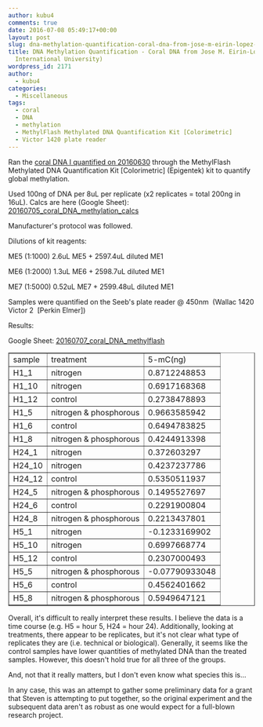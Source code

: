 ```yaml
---
author: kubu4
comments: true
date: 2016-07-08 05:49:17+00:00
layout: post
slug: dna-methylation-quantification-coral-dna-from-jose-m-eirin-lopez-florida-international-university
title: DNA Methylation Quantification - Coral DNA from Jose M. Eirin-Lopez (Florida
  International University)
wordpress_id: 2171
author:
  - kubu4
categories:
  - Miscellaneous
tags:
  - coral
  - DNA
  - methylation
  - MethylFlash Methylated DNA Quantification Kit [Colorimetric]
  - Victor 1420 plate reader
---
```


Ran the [coral DNA I quantified on 20160630](2016/06/30/dna-quantification-coral-dna-from-jose-m-eirin-lopez-florida-international-university.html) through the MethylFlash Methylated DNA Quantification Kit [Colorimetric] (Epigentek) kit to quantify global methylation.

Used 100ng of DNA per 8uL per replicate (x2 replicates = total 200ng in 16uL). Calcs are here (Google Sheet): [20160705_coral_DNA_methylation_calcs](https://docs.google.com/spreadsheets/d/1683h5LXHM7f92xT7BgPqYJGBbQq9XBSlXDzjgRXDHug/edit?usp=sharing)

Manufacturer's protocol was followed.

Dilutions of kit reagents:

ME5 (1:1000) 2.6uL ME5 + 2597.4uL diluted ME1

ME6 (1:2000) 1.3uL ME6 + 2598.7uL diluted ME1

ME7 (1:5000) 0.52uL ME7 + 2599.48uL diluted ME1

Samples were quantified on the Seeb's plate reader @ 450nm  (Wallac 1420 Victor 2  [Perkin Elmer])

Results:

Google Sheet: [20160707_coral_DNA_methylflash](https://docs.google.com/spreadsheets/d/1g8rLlWWkBIdTXfBDfyNcrsbLlxR6F-evprDec-prrpA/edit?usp=sharing)

<table cellpadding="0" cellspacing="0" border="1" dir="ltr" > 
<tbody >
<tr >

<td data-sheets-value="{"1":2,"2":"sample"}" >sample
</td>

<td data-sheets-value="{"1":2,"2":"treatment"}" >treatment
</td>

<td data-sheets-value="{"1":2,"2":"5-mC(ng)"}" >5-mC(ng)
</td>
</tr>
<tr >

<td data-sheets-value="{"1":2,"2":"H1_1"}" >H1_1
</td>

<td data-sheets-value="{"1":2,"2":"nitrogen"}" >nitrogen
</td>

<td data-sheets-value="{"1":3,"3":0.8712248852798834}" >0.8712248853
</td>
</tr>
<tr >

<td data-sheets-value="{"1":2,"2":"H1_10"}" >H1_10
</td>

<td data-sheets-value="{"1":2,"2":"nitrogen"}" >nitrogen
</td>

<td data-sheets-value="{"1":3,"3":0.6917168368270361}" >0.6917168368
</td>
</tr>
<tr >

<td data-sheets-value="{"1":2,"2":"H1_12"}" >H1_12
</td>

<td data-sheets-value="{"1":2,"2":"control"}" >control
</td>

<td data-sheets-value="{"1":3,"3":0.27384788925379067}" >0.2738478893
</td>
</tr>
<tr >

<td data-sheets-value="{"1":2,"2":"H1_5"}" >H1_5
</td>

<td data-sheets-value="{"1":2,"2":"nitrogen & phosphorous"}" >nitrogen & phosphorous
</td>

<td data-sheets-value="{"1":3,"3":0.9663585942147576}" >0.9663585942
</td>
</tr>
<tr >

<td data-sheets-value="{"1":2,"2":"H1_6"}" >H1_6
</td>

<td data-sheets-value="{"1":2,"2":"control"}" >control
</td>

<td data-sheets-value="{"1":3,"3":0.6494783825260435}" >0.6494783825
</td>
</tr>
<tr >

<td data-sheets-value="{"1":2,"2":"H1_8"}" >H1_8
</td>

<td data-sheets-value="{"1":2,"2":"nitrogen & phosphorous"}" >nitrogen & phosphorous
</td>

<td data-sheets-value="{"1":3,"3":0.42449133983942927}" >0.4244913398
</td>
</tr>
<tr >

<td data-sheets-value="{"1":2,"2":"H24_1"}" >H24_1
</td>

<td data-sheets-value="{"1":2,"2":"nitrogen"}" >nitrogen
</td>

<td data-sheets-value="{"1":3,"3":0.37260329701645956}" >0.372603297
</td>
</tr>
<tr >

<td data-sheets-value="{"1":2,"2":"H24_10"}" >H24_10
</td>

<td data-sheets-value="{"1":2,"2":"nitrogen"}" >nitrogen
</td>

<td data-sheets-value="{"1":3,"3":0.4237237785542886}" >0.4237237786
</td>
</tr>
<tr >

<td data-sheets-value="{"1":2,"2":"H24_12"}" >H24_12
</td>

<td data-sheets-value="{"1":2,"2":"control"}" >control
</td>

<td data-sheets-value="{"1":3,"3":0.5350511936669871}" >0.5350511937
</td>
</tr>
<tr >

<td data-sheets-value="{"1":2,"2":"H24_5"}" >H24_5
</td>

<td data-sheets-value="{"1":2,"2":"nitrogen & phosphorous"}" >nitrogen & phosphorous
</td>

<td data-sheets-value="{"1":3,"3":0.14955276973423332}" >0.1495527697
</td>
</tr>
<tr >

<td data-sheets-value="{"1":2,"2":"H24_6"}" >H24_6
</td>

<td data-sheets-value="{"1":2,"2":"control"}" >control
</td>

<td data-sheets-value="{"1":3,"3":0.22919008041022113}" >0.2291900804
</td>
</tr>
<tr >

<td data-sheets-value="{"1":2,"2":"H24_8"}" >H24_8
</td>

<td data-sheets-value="{"1":2,"2":"nitrogen & phosphorous"}" >nitrogen & phosphorous
</td>

<td data-sheets-value="{"1":3,"3":0.2213437800755694}" >0.2213437801
</td>
</tr>
<tr >

<td data-sheets-value="{"1":2,"2":"H5_1"}" >H5_1
</td>

<td data-sheets-value="{"1":2,"2":"nitrogen"}" >nitrogen
</td>

<td data-sheets-value="{"1":3,"3":-0.12331699024135115}" >-0.1233169902
</td>
</tr>
<tr >

<td data-sheets-value="{"1":2,"2":"H5_10"}" >H5_10
</td>

<td data-sheets-value="{"1":2,"2":"nitrogen"}" >nitrogen
</td>

<td data-sheets-value="{"1":3,"3":0.6997668774413557}" >0.6997668774
</td>
</tr>
<tr >

<td data-sheets-value="{"1":2,"2":"H5_12"}" >H5_12
</td>

<td data-sheets-value="{"1":2,"2":"control"}" >control
</td>

<td data-sheets-value="{"1":3,"3":0.23070004925353943}" >0.2307000493
</td>
</tr>
<tr >

<td data-sheets-value="{"1":2,"2":"H5_5"}" >H5_5
</td>

<td data-sheets-value="{"1":2,"2":"nitrogen & phosphorous"}" >nitrogen & phosphorous
</td>

<td data-sheets-value="{"1":3,"3":-0.0779093304819421}" >-0.07790933048
</td>
</tr>
<tr >

<td data-sheets-value="{"1":2,"2":"H5_6"}" >H5_6
</td>

<td data-sheets-value="{"1":2,"2":"control"}" >control
</td>

<td data-sheets-value="{"1":3,"3":0.4562401661855895}" >0.4562401662
</td>
</tr>
<tr >

<td data-sheets-value="{"1":2,"2":"H5_8"}" >H5_8
</td>

<td data-sheets-value="{"1":2,"2":"nitrogen & phosphorous"}" >nitrogen & phosphorous
</td>

<td data-sheets-value="{"1":3,"3":0.5949647121305762}" >0.5949647121
</td>
</tr>
</tbody>
</table>



Overall, it's difficult to really interpret these results. I believe the data is a time course (e.g. H5 = hour 5, H24 = hour 24). Additionally, looking at treatments, there appear to be replicates, but it's not clear what type of replicates they are (i.e. technical or biological). Generally, it seems like the control samples have lower quantities of methylated DNA than the treated samples. However, this doesn't hold true for all three of the groups.

And, not that it really matters, but I don't even know what species this is...

In any case, this was an attempt to gather some preliminary data for a grant that Steven is attempting to put together, so the original experiment and the subsequent data aren't as robust as one would expect for a full-blown research project.
